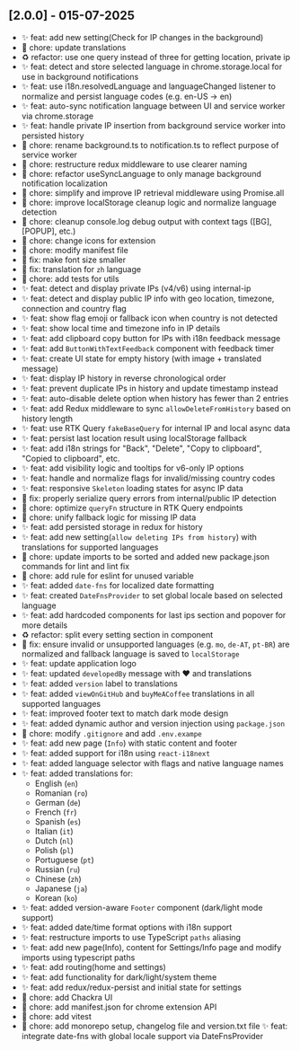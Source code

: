 ## [2.0.0] - 015-07-2025

- ✨ feat: add new setting(Check for IP changes in the background)
- 🔧 chore: update translations
- ♻️ refactor: use one query instead of three for getting location, private ip
- ✨ feat: detect and store selected language in chrome.storage.local for use in background notifications
- ✨ feat: use i18n.resolvedLanguage and languageChanged listener to normalize and persist language codes (e.g. en-US → en)
- ✨ feat: auto-sync notification language between UI and service worker via chrome.storage
- ✨ feat: handle private IP insertion from background service worker into persisted history
- 🔧 chore: rename background.ts to notification.ts to reflect purpose of service worker
- 🔧 chore: restructure redux middleware to use clearer naming
- 🔧 chore: refactor useSyncLanguage to only manage background notification localization
- 🔧 chore: simplify and improve IP retrieval middleware using Promise.all
- 🔧 chore: improve localStorage cleanup logic and normalize language detection
- 🔧 chore: cleanup console.log debug output with context tags ([BG], [POPUP], etc.)
- 🔧 chore: change icons for extension
- 🔧 chore: modify manifest file
- 🐞 fix: make font size smaller
- 🐞 fix: translation for `zh` language
- 🔧 chore: add tests for utils
- ✨ feat: detect and display private IPs (v4/v6) using internal-ip
- ✨ feat: detect and display public IP info with geo location, timezone, connection and country flag
- ✨ feat: show flag emoji or fallback icon when country is not detected
- ✨ feat: show local time and timezone info in IP details
- ✨ feat: add clipboard copy button for IPs with i18n feedback message
- ✨ feat: add `ButtonWithTextFeedback` component with feedback timer
- ✨ feat: create UI state for empty history (with image + translated message)
- ✨ feat: display IP history in reverse chronological order
- ✨ feat: prevent duplicate IPs in history and update timestamp instead
- ✨ feat: auto-disable delete option when history has fewer than 2 entries
- ✨ feat: add Redux middleware to sync `allowDeleteFromHistory` based on history length
- ✨ feat: use RTK Query `fakeBaseQuery` for internal IP and local async data
- ✨ feat: persist last location result using localStorage fallback
- ✨ feat: add i18n strings for "Back", "Delete", "Copy to clipboard", "Copied to clipboard", etc.
- ✨ feat: add visibility logic and tooltips for v6-only IP options
- ✨ feat: handle and normalize flags for invalid/missing country codes
- ✨ feat: responsive `Skeleton` loading states for async IP data
- 🐞 fix: properly serialize query errors from internal/public IP detection
- 🔧 chore: optimize `queryFn` structure in RTK Query endpoints
- 🔧 chore: unify fallback logic for missing IP data
- ✨ feat: add persisted storage in redux for history
- ✨ feat: add new setting(`allow deleting IPs from history`) with translations for supported languages
- 🔧 chore: update imports to be sorted and added new package.json commands for lint and lint fix
- 🔧 chore: add rule for eslint for unused variable
- ✨ feat: added `date-fns` for localized date formatting
- ✨ feat: created `DateFnsProvider` to set global locale based on selected language
- ✨ feat: add hardcoded components for last ips section and popover for more details
- ♻️ refactor: split every setting section in component
- 🐞 fix: ensure invalid or unsupported languages (e.g. `mo`, `de-AT`, `pt-BR`) are normalized and fallback language is saved to `localStorage`
- ✨ feat: update application logo
- ✨ feat: updated `developedBy` message with ❤️ and translations
- ✨ feat: added `version` label to translations
- ✨ feat: added `viewOnGitHub` and `buyMeACoffee` translations in all supported languages
- ✨ feat: improved footer text to match dark mode design
- ✨ feat: added dynamic author and version injection using `package.json`
- 🔧 chore: modify `.gitignore` and add `.env.exampe`
- ✨ feat: add new page (`Info`) with static content and footer
- ✨ feat: added support for i18n using `react-i18next`
- ✨ feat: added language selector with flags and native language names
- ✨ feat: added translations for:
  - English (`en`)
  - Romanian (`ro`)
  - German (`de`)
  - French (`fr`)
  - Spanish (`es`)
  - Italian (`it`)
  - Dutch (`nl`)
  - Polish (`pl`)
  - Portuguese (`pt`)
  - Russian (`ru`)
  - Chinese (`zh`)
  - Japanese (`ja`)
  - Korean (`ko`)
- ✨ feat: added version-aware `Footer` component (dark/light mode support)
- ✨ feat: added date/time format options with i18n support
- ✨ feat: restructure imports to use TypeScript `paths` aliasing
- ✨ feat: add new page(Info), content for Settings/Info page and modify imports using typescript paths
- ✨ feat: add routing(home and settings)
- ✨ feat: add functionality for dark/light/system theme
- ✨ feat: add redux/redux-persist and initial state for settings
- 🔧 chore: add Chackra UI
- 🔧 chore: add manifest.json for chrome extension API
- 🔧 chore: add vitest
- 🔧 chore: add monorepo setup, changelog file and version.txt file
  ✨ feat: integrate date-fns with global locale support via DateFnsProvider
